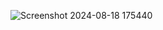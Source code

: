 
![Screenshot 2024-08-18 175440](https://github.com/user-attachments/assets/94d4feb3-ce45-41b2-9d81-7858c6bbafbb)
